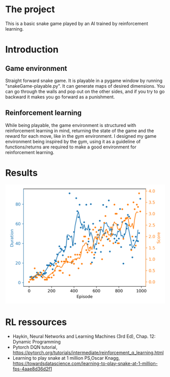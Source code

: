 # The project

This is a basic snake game played by an AI trained by reinforcement learning.
# Introduction

## Game environment

Straight forward snake game. It is playable in a pygame window by running "snakeGame-playable.py". It can generate maps of desired dimensions. You can go through the walls and pop out on the other sides, and if you try to go backward it makes you go forward as a punishment. 

## Reinforcement learning

While being playable, the game environment is structured with reinforcement learning in mind, returning the state of the game and the reward for each move, like in the gym environment. I designed my game environment being inspired by the gym, using it as a guideline of functions/returns are required to make a good environment for reinforcement learning.

# Results

![](./images/training_process.png)

# RL ressources

* Haykin, Neural Networks and Learning Machines (3rd Ed), Chap. 12: Dynamic Programming
* Pytorch DQN tutorial, https://pytorch.org/tutorials/intermediate/reinforcement_q_learning.html
* Learning to play snake at 1 million PS,Oscar Knagg, https://towardsdatascience.com/learning-to-play-snake-at-1-million-fps-4aae8d36d2f1
